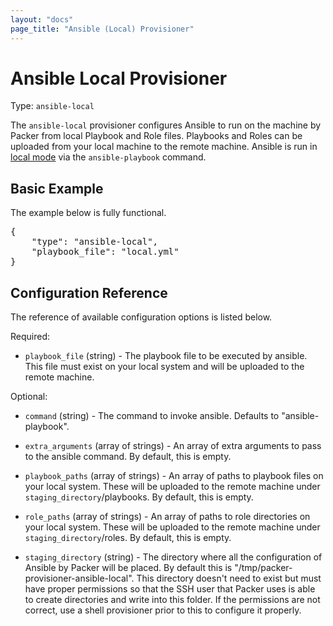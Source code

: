 ```yaml
---
layout: "docs"
page_title: "Ansible (Local) Provisioner"
---
```


# Ansible Local Provisioner

Type: `ansible-local`

The `ansible-local` provisioner configures Ansible to run on the machine by
Packer from local Playbook and Role files.  Playbooks and Roles can be uploaded
from your local machine to the remote machine.  Ansible is run in [local mode](http://docs.ansible.com/playbooks_delegation.html#local-playbooks) via the `ansible-playbook` command.

## Basic Example

The example below is fully functional.

<pre class="prettyprint">
{
    "type": "ansible-local",
    "playbook_file": "local.yml"
}
</pre>

## Configuration Reference

The reference of available configuration options is listed below.

Required:

* `playbook_file` (string) - The playbook file to be executed by ansible.
  This file must exist on your local system and will be uploaded to the
  remote machine.

Optional:

* `command` (string) - The command to invoke ansible. Defaults to "ansible-playbook".

* `extra_arguments` (array of strings) - An array of extra arguments to pass to the
  ansible command. By default, this is empty.

* `playbook_paths` (array of strings) - An array of paths to playbook files on
  your local system. These will be uploaded to the remote machine under
  `staging_directory`/playbooks. By default, this is empty.

* `role_paths` (array of strings) - An array of paths to role directories on
  your local system. These will be uploaded to the remote machine under
  `staging_directory`/roles. By default, this is empty.

* `staging_directory` (string) - The directory where all the configuration of
  Ansible by Packer will be placed. By default this is "/tmp/packer-provisioner-ansible-local".
  This directory doesn't need to exist but must have proper permissions so that
  the SSH user that Packer uses is able to create directories and write into
  this folder. If the permissions are not correct, use a shell provisioner prior
  to this to configure it properly.
